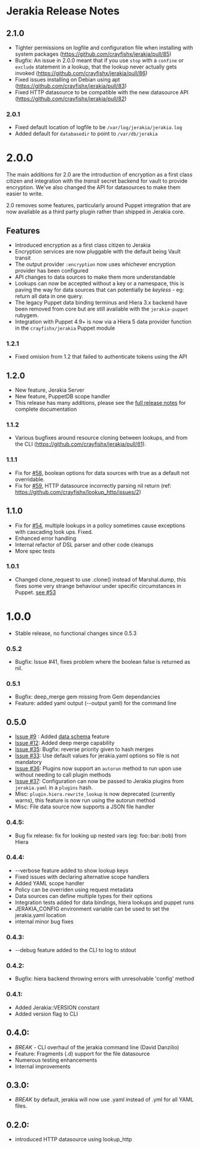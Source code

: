 # Jerakia Release Notes

## 2.1.0
* Tighter permissions on logfile and configuration file when installing with system packages (https://github.com/crayfishx/jerakia/pull/85)
* Bugfix: An issue in 2.0.0 meant that if you use `stop` with a `confine` or `exclude` statement in a lookup, that the lookup never actually gets invoked (https://github.com/crayfishx/jerakia/pull/86)
* Fixed issues installing on Debian using apt (https://github.com/crayfishx/jerakia/pull/83)
* Fixed HTTP datasource to be compatible with the new datasource API (https://github.com/crayfishx/jerakia/pull/82)



### 2.0.1

* Fixed default location of logfile to be `/var/log/jerakia/jerakia.log`
* Added default for `databasedir` to point to `/var/db/jerakia`



# 2.0.0

The main additions for 2.0 are the introduction of encryption as a first class citizen and integration with the _transit_ secret backend for vault to provide encryption.  We've also changed the API for datasources to make them easier to write.

2.0 removes some features, particularly around Puppet integration that are now available as a third party plugin rather than shipped in Jerakia core.
## Features

* Introduced encryption as a first class citizen to Jerakia
* Encryption services are now pluggable with the default being Vault transit
* The output provider `:encryption` now uses whichever encryption provider has been configured
* API changes to data sources to make them more understandable
* Lookups can now be accepted without a key or a namespace, this is paving the way for data sources that can potentially be _keyless_ - eg: return all data in one query.
* The legacy Puppet data binding terminus and Hiera 3.x backend have been removed from core but are still available with the `jerakia-puppet` rubygem.
* Integration with Puppet 4.9+ is now via a Hiera 5 data provider function in the `crayfishx/jerakia` Puppet module

### 1.2.1

* Fixed omision from 1.2 that failed to authenticate tokens using the API


## 1.2.0

* New feature, Jerakia Server
* New feature, PuppetDB scope handler
* This release has many additions, please see the [full release notes](http://jerakia.io/releasenotes/1_2) for complete documentation

### 1.1.2

* Various bugfixes around resource cloning between lookups, and from the CLI (https://github.com/crayfishx/jerakia/pull/61).

### 1.1.1

* Fix for [#58](https://github.com/crayfishx/jerakia/pull/58), boolean options for data sources with true as a default not overridable.
* Fix for [#59](https://github.com/crayfishx/jerakia/pull/59), HTTP datasource incorrectly parsing nil return  (ref: https://github.com/crayfishx/lookup_http/issues/2)


## 1.1.0

* Fix for [#54](https://github.com/crayfishx/jerakia/pull/54), multiple lookups in a policy sometimes cause exceptions with cascading look
ups. Fixed.
* Enhanced error handling
* Internal refactor of DSL parser and other code cleanups
* More spec tests

### 1.0.1

* Changed clone_request to use .clone() instead of Marshal.dump, this fixes some very strange behaviour under specific circumstances in Puppet. [see #53](https://github.com/crayfishx/jerakia/pull/53)

# 1.0.0

* Stable release, no functional changes since 0.5.3


### 0.5.2
* Bugfix: Issue #41, fixes problem where the boolean false is returned as nil.

### 0.5.1
* Bugfix: deep_merge gem missing from Gem dependancies
* Feature: added yaml output (--output yaml) for the command line

## 0.5.0

* [Issue #9](https://github.com/crayfishx/jerakia/issues/9) : Added [data schema](/schema/) feature
* [Issue #12](https://github.com/crayfishx/jerakia/issues/12): Added deep merge capability
* [Issue #35](https://github.com/crayfishx/jerakia/issues/35): Bugfix: reverse priority given to hash merges
* [Issue #33](https://github.com/crayfishx/jerakia/issues/33): Use default values for jerakia.yaml options so file is not mandatory
* [Issue #36](https://github.com/crayfishx/jerakia/issues/36): Plugins now support an `autorun` method to run upon use without needing to call plugin methods
* [Issue #37](https://github.com/crayfishx/jerakia/issues/37): Configuration can now be passed to Jerakia plugins from `jerakia.yaml` in a `plugins` hash.
* Misc: `plugin.hiera.rewrite_lookup` is now deprecated (currently warns), this feature is now run using the autorun method
* Misc: File data source now supports a JSON file handler

###  0.4.5:
*  Bug fix release: fix for looking up nested vars (eg: foo::bar::bob) from Hiera

### 0.4.4:
* --verbose feature added to show lookup keys
* Fixed issues with declaring alternative scope handlers
* Added YAML scope handler
* Policy can be overriden using request metadata
* Data sources can define multiple types for their options 
* Integration tests added for data bindings, hiera lookups and puppet runs
* JERAKIA_CONFIG environment variable can be used to set the jerakia.yaml location
* internal minor bug fixes

### 0.4.3:
* --debug feature added to the CLI to log to stdout

### 0.4.2:
* Bugfix: hiera backend throwing errors with unresolvable 'config' method

### 0.4.1:
* Added Jerakia::VERSION constant
* Added version flag to CLI

## 0.4.0:
* *BREAK* - CLI overhaul of the jerakia command line (David Danzilio)
* Feature: Fragments (.d) support for the file datasource
* Numerous testing enhancements
* Internal improvements

## 0.3.0:
* *BREAK* by default, jerakia will now use .yaml instead of .yml for all YAML files.

## 0.2.0:
* introduced HTTP datasource using lookup_http

